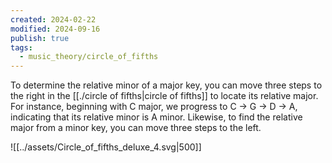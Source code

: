 ```yaml
---
created: 2024-02-22
modified: 2024-09-16
publish: true
tags:
  - music_theory/circle_of_fifths
---
```


To determine the relative minor of a major key, you can move three steps to the right in the [[./circle of fifths|circle of fifths]] to locate its relative major. For instance, beginning with C major, we progress to C -> G -> D -> A, indicating that its relative minor is A minor. Likewise, to find the relative major from a minor key, you can move three steps to the left.

![[../assets/Circle_of_fifths_deluxe_4.svg|500]]